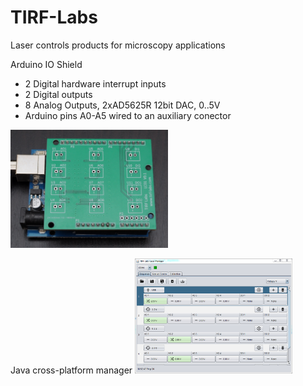 # TIRF-Labs
Laser controls products for microscopy applications

Arduino IO Shield
- 2 Digital hardware interrupt inputs
- 2 Digital outputs
- 8 Analog Outputs, 2xAD5625R 12bit DAC, 0..5V
- Arduino pins A0-A5 wired to an auxiliary conector

<img width="50%" height="50%" src="https://github.com/Poduzov/TIRF-Labs/blob/master/Schematics/Top.jpg">

Java cross-platform manager
<img width="50%" height="47%" src="https://github.com/Poduzov/TIRF-Labs/blob/master/Schematics/Screen01.PNG">